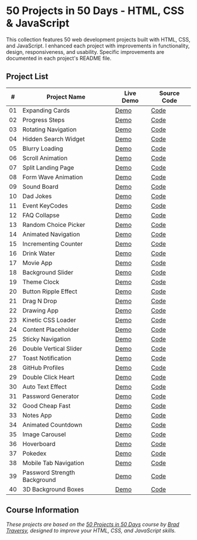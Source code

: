 # 50 Projects in 50 Days - HTML, CSS & JavaScript

This collection features 50 web development projects built with HTML, CSS, and JavaScript. I enhanced each project with improvements in functionality, design, responsiveness, and usability. Specific improvements are documented in each project's README file.

## Project List

| # | Project Name | Live Demo | Source Code |
|---|--------------|-----------|-------------|
| 01 | Expanding Cards | [Demo](https://codepen.io/MahmoudMa2002/full/wBaerNv) | [Code](https://github.com/MahmoudMa2002/50projects50days/tree/main/Day01_Expanding_Cards) |
| 02 | Progress Steps | [Demo](https://codepen.io/MahmoudMa2002/full/raVwYZZ/) | [Code](https://github.com/MahmoudMa2002/50projects50days/tree/main/Day02_Progress_Steps) |
| 03 | Rotating Navigation | [Demo](https://codepen.io/MahmoudMa2002/full/wBaepwq/) | [Code](https://github.com/MahmoudMa2002/50projects50days/tree/main/Day03_Rotating_Nav_Bar) |
| 04 | Hidden Search Widget | [Demo](https://codepen.io/MahmoudMa2002/full/wBaepar) | [Code](https://github.com/MahmoudMa2002/50projects50days/tree/main/Day04_Hidden_Search) |
| 05 | Blurry Loading | [Demo](https://codepen.io/MahmoudMa2002/full/ogXwRGp) | [Code](https://github.com/MahmoudMa2002/50projects50days/tree/main/Day05_Blurry_Loading) |#############
| 06 | Scroll Animation | [Demo](https://codepen.io/MahmoudMa2002/full/WbvOdxz) | [Code](https://github.com/MahmoudMa2002/50projects50days/tree/main/Day06_Scroll_Animation) |
| 07 | Split Landing Page | [Demo](https://codepen.io/MahmoudMa2002/full/azOwEVz) | [Code](https://github.com/MahmoudMa2002/50projects50days/tree/main/Day07_Split_Landing_Page) |
| 08 | Form Wave Animation | [Demo](https://codepen.io/MahmoudMa2002/full/azOwEVz) | [Code](https://github.com/MahmoudMa2002/50projects50days/tree/main/Day08_Form_Input_Wave) |
| 09 | Sound Board | [Demo](https://codepen.io/MahmoudMa2002/full/gbpRoVK) | [Code](https://github.com/MahmoudMa2002/50projects50days/tree/main/Day09_Sound_Board) |
| 10 | Dad Jokes | [Demo](https://codepen.io/MahmoudMa2002/full/KwpqQwO/) | [Code](https://github.com/MahmoudMa2002/50projects50days/tree/main/Day10_Joke_Generator) |
| 11 | Event KeyCodes | [Demo](https://codepen.io/MahmoudMa2002/full/RNPgQjY) | [Code](https://github.com/MahmoudMa2002/50projects50days/tree/main/Day11_Event_Key_Codes) |###########
| 12 | FAQ Collapse | [Demo](https://codepen.io/MahmoudMa2002/full/vEOZdvv/) | [Code](https://github.com/MahmoudMa2002/50projects50days/tree/main/Day12_Faq_collapse) |
| 13 | Random Choice Picker | [Demo](https://codepen.io/MahmoudMa2002/full/gbpRvyN) | [Code](https://github.com/MahmoudMa2002/50projects50days/tree/main/Day13_Random_Choice_Picker) |
| 14 | Animated Navigation | [Demo](https://codepen.io/MahmoudMa2002/full/qEdjoWy) | [Code](https://github.com/MahmoudMa2002/50projects50days/tree/main/Day14_Animated_Nav_Bar) |
| 15 | Incrementing Counter | [Demo](https://codepen.io/MahmoudMa2002/full/dPoRmPw) | [Code](https://github.com/MahmoudMa2002/50projects50days/tree/main/Day15_Social_Stats_Counter) |
| 16 | Drink Water | [Demo](https://codepen.io/MahmoudMa2002/full/JodJLYB) | [Code](https://github.com/MahmoudMa2002/50projects50days/tree/main/Day16_Drink_Water) |
| 17 | Movie App | [Demo](https://codepen.io/MahmoudMa2002/full/gbpRejr) | [Code](https://github.com/MahmoudMa2002/50projects50days/tree/main/Day17_Movie_App) |
| 18 | Background Slider | [Demo](https://codepen.io/MahmoudMa2002/full/MYwoVzG) | [Code](https://github.com/MahmoudMa2002/50projects50days/tree/main/Day18_Background_Slider) |
| 19 | Theme Clock | [Demo](https://codepen.io/MahmoudMa2002/full/NPqgYov) | [Code](https://github.com/MahmoudMa2002/50projects50days/tree/main/Day19_Theme_Clock) |
| 20 | Button Ripple Effect | [Demo](https://codepen.io/MahmoudMa2002/full/YPXQaoy) | [Code](https://github.com/MahmoudMa2002/50projects50days/tree/main/Day20_Button_Ripple) |#######
| 21 | Drag N Drop | [Demo](https://codepen.io/MahmoudMa2002/full/VYLWxYv) | [Code](https://github.com/MahmoudMa2002/50projects50days/tree/main/Day21_Drag_Drop) |
| 22 | Drawing App | [Demo](https://codepen.io/MahmoudMa2002/full/KwpqRde) | [Code](https://github.com/MahmoudMa2002/50projects50days/tree/main/Day22_Drawing_App) |
| 23 | Kinetic CSS Loader | [Demo](https://codepen.io/MahmoudMa2002/full/vEOZjKX) | [Code](https://github.com/MahmoudMa2002/50projects50days/tree/main/Day23_Kinetic_Loader) |
| 24 | Content Placeholder | [Demo](https://codepen.io/MahmoudMa2002/full/gbpRzLR) | [Code](https://github.com/MahmoudMa2002/50projects50days/tree/main/Day24_Content_Placeholder) |
| 25 | Sticky Navigation | [Demo](https://codepen.io/MahmoudMa2002/full/WbvOJYY) | [Code](https://github.com/MahmoudMa2002/50projects50days/tree/main/Day25_Sticky_Navigation) |
| 26 | Double Vertical Slider | [Demo](https://codepen.io/MahmoudMa2002/full/bNdRMzm) | [Code](https://github.com/MahmoudMa2002/50projects50days/tree/main/Day26_Vertical_Slider) |
| 27 | Toast Notification | [Demo](https://codepen.io/MahmoudMa2002/full/wBaejZE) | [Code](https://github.com/MahmoudMa2002/50projects50days/tree/main/Day27_Toast_Notification) |
| 28 | GitHub Profiles | [Demo](https://codepen.io/MahmoudMa2002/full/dPoReBR) | [Code](https://github.com/MahmoudMa2002/50projects50days/tree/main/Day28_Github_Profiles) |
| 29 | Double Click Heart | [Demo](https://codepen.io/MahmoudMa2002/full/ZYGyRzY) | [Code](https://github.com/MahmoudMa2002/50projects50days/tree/main/Day29_DoubleClick_Effect) |
| 30 | Auto Text Effect | [Demo](https://codepen.io/MahmoudMa2002/full/ByNZVBq) | [Code](https://github.com/MahmoudMa2002/50projects50days/tree/main/Day30_Auto_Text_Effect) |
| 31 | Password Generator | [Demo](https://codepen.io/MahmoudMa2002/full/PwqjBZo) | [Code](https://github.com/MahmoudMa2002/50projects50days/tree/main/Day31_Password_Generator) |
| 32 | Good Cheap Fast | [Demo](https://codepen.io/MahmoudMa2002/full/WbvOKwx) | [Code](https://github.com/MahmoudMa2002/50projects50days/tree/main/Day32_Good_Cheap_Fast) |
| 33 | Notes App | [Demo](https://codepen.io/MahmoudMa2002/full/raVwrLp) | [Code](https://github.com/MahmoudMa2002/50projects50days/tree/main/Day33_Notes_App) |
| 34 | Animated Countdown | [Demo](https://codepen.io/MahmoudMa2002/full/GgJEBNK) | [Code](https://github.com/MahmoudMa2002/50projects50days/tree/main/Day34_Animated_Countdown) |
| 35 | Image Carousel | [Demo](https://codepen.io/MahmoudMa2002/pen/OPVgwWy) | [Code](https://github.com/MahmoudMa2002/50projects50days/tree/main/Day35_Image_Carousel) |
| 36 | Hoverboard | [Demo](https://codepen.io/MahmoudMa2002/full/raVwryJ) | [Code](https://github.com/MahmoudMa2002/50projects50days/tree/main/Day36_Hoverboard) |
| 37 | Pokedex | [Demo](https://codepen.io/MahmoudMa2002/full/zxGzLwa) | [Code](https://github.com/MahmoudMa2002/50projects50days/tree/main/Day37_Pokedex) |
| 38 | Mobile Tab Navigation | [Demo](https://codepen.io/MahmoudMa2002/full/jEPwpLm) | [Code](https://github.com/MahmoudMa2002/50projects50days/tree/main/Day38_Mobile_Navigation) |
| 39 | Password Strength Background | [Demo](https://codepen.io/MahmoudMa2002/full/YPXxBae) | [Code](https://github.com/MahmoudMa2002/50projects50days/tree/main/Day39_Background_Strength) |
| 40 | 3D Background Boxes | [Demo](https://codepen.io/MahmoudMa2002/full/PwqKLLP) | [Code](https://github.com/MahmoudMa2002/50projects50days/tree/main/Day40_3D_Boxes) |

## Course Information

*These projects are based on the [50 Projects in 50 Days](https://www.udemy.com/course/50-projects-50-days/) course by [Brad Traversy](https://github.com/bradtraversy), designed to improve your HTML, CSS, and JavaScript skills.*
